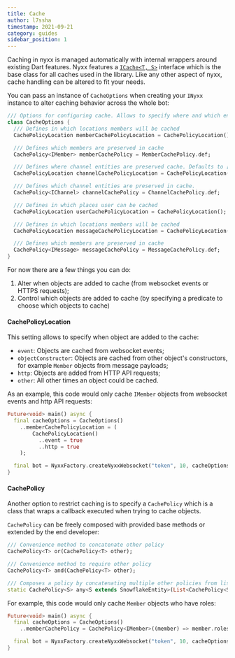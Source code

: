 ```yaml
---
title: Cache
author: l7ssha
timestamp: 2021-09-21
category: guides
sidebar_position: 1
---
```


Caching in nyxx is managed automatically with internal wrappers around existing Dart features. Nyxx features a
[`ICache<T, S>`](https://pub.dev/documentation/nyxx/latest/nyxx/ICache-class.html) interface which is the base class for all caches used in the library.
Like any other aspect of nyxx, cache handling can be altered to fit your needs.

You can pass an instance of `CacheOptions` when creating your `INyxx` instance to alter caching behavior across the whole bot:

```dart
/// Options for configuring cache. Allows to specify where and which entities should be cached and preserved in cache
class CacheOptions {
  /// Defines in which locations members will be cached
  CachePolicyLocation memberCachePolicyLocation = CachePolicyLocation();

  /// Defines which members are preserved in cache
  CachePolicy<IMember> memberCachePolicy = MemberCachePolicy.def;

  /// Defines where channel entities are preserved cache. Defaults to [CachePolicyLocation] with additional objectConstructor set to true
  CachePolicyLocation channelCachePolicyLocation = CachePolicyLocation()..objectConstructor = true;

  /// Defines which channel entities are preserved in cache.
  CachePolicy<IChannel> channelCachePolicy = ChannelCachePolicy.def;

  /// Defines in which places user can be cached
  CachePolicyLocation userCachePolicyLocation = CachePolicyLocation();

  /// Defines in which locations members will be cached
  CachePolicyLocation messageCachePolicyLocation = CachePolicyLocation();

  /// Defines which members are preserved in cache
  CachePolicy<IMessage> messageCachePolicy = MessageCachePolicy.def;
}
```

For now there are a few things you can do:

1.  Alter when objects are added to cache (from websocket events or HTTPS requests);
2.  Control which objects are added to cache (by specifying a predicate to choose which objects to cache)

#### CachePolicyLocation

This setting allows to specify when object are added to the cache:

- `event`: Objects are cached from websocket events;
- `objectConstructor`: Objects are cached from other object's constructors, for example `Member` objects from message payloads;
- `http`: Objects are added from HTTP API requests;
- `other`: All other times an object could be cached.

As an example, this code would only cache `IMember` objects from websocket events and http API requests:

```dart
Future<void> main() async {
  final cacheOptions = CacheOptions()
    ..memberCachePolicyLocation = (
        CachePolicyLocation()
          ..event = true
          ..http = true
    );

  final bot = NyxxFactory.createNyxxWebsocket("token", 10, cacheOptions: cacheOptions);
}
```

#### CachePolicy

Another option to restrict caching is to specify a `CachePolicy` which is a class that wraps a callback executed when trying to cache objects.

`CachePolicy` can be freely composed with provided base methods or extended by the end developer:

```dart
/// Convenience method to concatenate other policy
CachePolicy<T> or(CachePolicy<T> other);

/// Convenience method to require other policy
CachePolicy<T> and(CachePolicy<T> other);

/// Composes a policy by concatenating multiple other policies from list
static CachePolicy<S> any<S extends SnowflakeEntity>(List<CachePolicy<S>> policies);
```

For example, this code would only cache `Member` objects who have roles:

```dart
Future<void> main() async {
  final cacheOptions = CacheOptions()
    ..memberCachePolicy = CachePolicy<IMember>((member) => member.roles.isNotEmpty);

  final bot = NyxxFactory.createNyxxWebsocket("token", 10, cacheOptions: cacheOptions);
}
```
